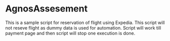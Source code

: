 # AgnosAssesement
This is a sample script for reservation of flight using Expedia. This script will not reseve flight as dummy data is used for automation. 
Script will work till payment page and then script will stop one execution is done.
